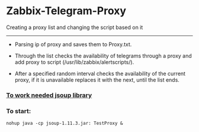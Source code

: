 # Zabbix-Telegram-Proxy
Creating a proxy list and changing the script based on it

---------------
* Parsing ip of proxy and saves them to Proxy.txt.

* Through the list checks the availability of telegrams through a proxy and add proxy to script (/usr/lib/zabbix/alertscripts/).

* After a specified random interval checks the availability of the current proxy, if it is unavailable replaces it with the next, until the list ends.

### [To work needed jsoup library](http://webdesign.ru.net)

### To start:
    nohup java -cp jsoup-1.11.3.jar: TestProxy &
